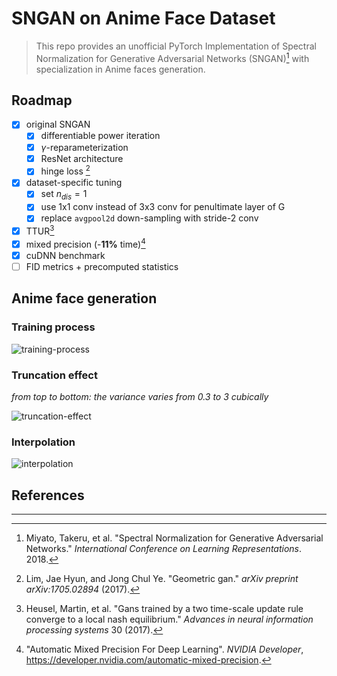 # SNGAN on Anime Face Dataset
> This repo provides an unofficial PyTorch Implementation of Spectral Normalization for Generative Adversarial Networks (SNGAN)[^1] with specialization in Anime faces generation.

## Roadmap
- [x] original SNGAN
  - [x] differentiable power iteration
  - [x] $\gamma$-reparameterization
  - [x] ResNet architecture
  - [x] hinge loss [^2]

- [x] dataset-specific tuning
  - [x] set $n_{dis} = 1$ 
  - [x] use 1x1 conv instead of 3x3 conv for penultimate layer of G
  - [x] replace `avgpool2d` down-sampling with stride-2 conv

- [x] TTUR[^3]
- [x] mixed precision (-**11%** time)[^4]
- [x] cuDNN benchmark
- [ ] FID metrics + precomputed statistics

## Anime face generation
### Training process

![training-process](./assets/training-process.gif)



### Truncation effect

*from top to bottom: the variance varies from 0.3 to 3 cubically*

![truncation-effect](./assets/truncation-effect.gif)



### Interpolation

![interpolation](./assets/interpolation.gif)

## References

---

[^1]: Miyato, Takeru, et al. "Spectral Normalization for Generative Adversarial Networks." *International Conference on Learning Representations*. 2018.
[^2]: Lim, Jae Hyun, and Jong Chul Ye. "Geometric gan." *arXiv preprint arXiv:1705.02894* (2017).
[^3]: Heusel, Martin, et al. "Gans trained by a two time-scale update rule converge to a local nash equilibrium." *Advances in neural information processing systems* 30 (2017).
[^4]: "Automatic Mixed Precision For Deep Learning". *NVIDIA Developer*, https://developer.nvidia.com/automatic-mixed-precision.


